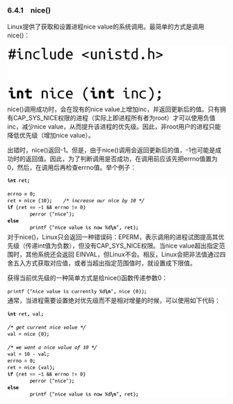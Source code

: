 ### 6.4.1　nice()

Linux提供了获取和设置进程nice value的系统调用。最简单的方式是调用nice()：



![263.png](../images/263.png)
nice()调用成功时，会在现有的nice value上增加inc，并返回更新后的值。只有拥有CAP_SYS_NICE权限的进程（实际上即进程所有者为root）才可以使用负值inc，减少nice value，从而提升该进程的优先级。因此，非root用户的进程只能降低优先级（增加nice value）。

出错时，nice()返回-1。但是，由于nice()调用会返回更新后的值，-1也可能是成功时的返回值。因此，为了判断调用是否成功，在调用前应该先把errno值置为0，然后，在调用后再检查errno值。举个例子：



![264.png](../images/264.png)
对于nice()，Linux只会返回一种错误码：EPERM，表示调用的进程试图提高其优先级（传递int值为负数），但没有CAP_SYS_NICE权限。当nice value超出指定范围时，其他系统还会返回 EINVAL，但Linux不会。相反，Linux会把非法值通过四舍五入方式获取对应值，或者当超出指定范围值时，就设置成下限值。

获得当前优先级的一种简单方式是给nice()函数传递参数0：



![265.png](../images/265.png)
通常，当进程需要设置绝对优先级而不是相对增量的时候，可以使用如下代码：



![266.png](../images/266.png)
